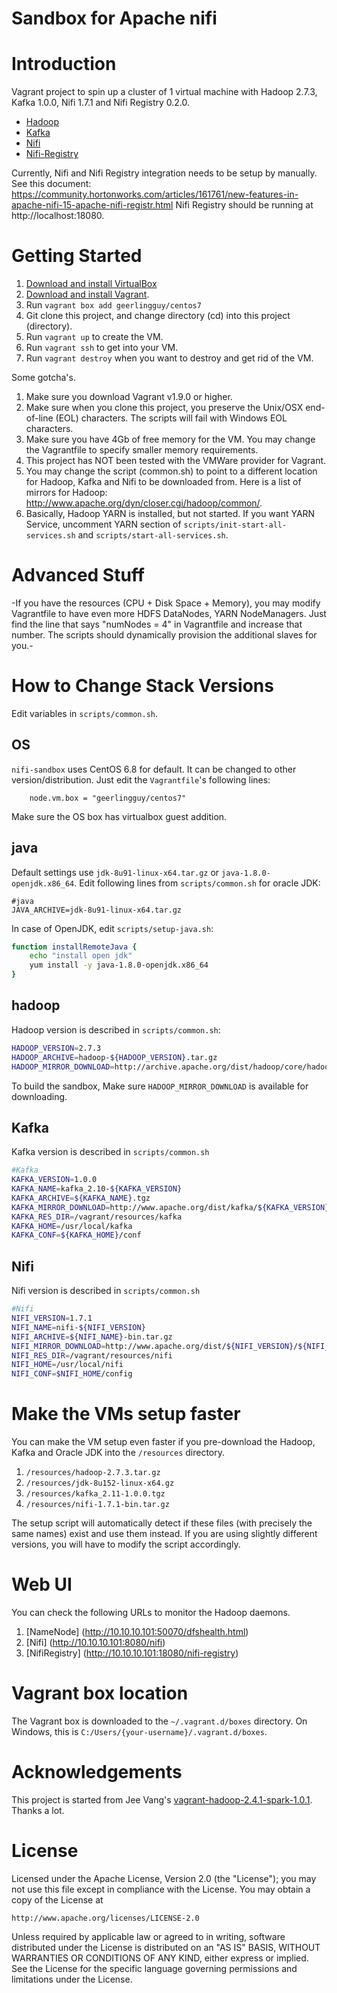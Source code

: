 Sandbox for Apache nifi
================================

# Introduction

Vagrant project to spin up a cluster of 1 virtual machine with Hadoop 2.7.3, Kafka 1.0.0, Nifi 1.7.1 and Nifi Registry 0.2.0.

* [Hadoop](http://hadoop.apache.org)
* [Kafka](http://kafka.apache.org)
* [Nifi](http://nifi.apache.org)
* [Nifi-Registry](http://nifi.apache.org/registry.html)

Currently, Nifi and Nifi Registry integration needs to be setup by manually. See this document: https://community.hortonworks.com/articles/161761/new-features-in-apache-nifi-15-apache-nifi-registr.html Nifi Registry should be running at http://localhost:18080.

# Getting Started

1. [Download and install VirtualBox](https://www.virtualbox.org/wiki/Downloads)
2. [Download and install Vagrant](http://www.vagrantup.com/downloads.html).
3. Run ```vagrant box add geerlingguy/centos7```
4. Git clone this project, and change directory (cd) into this project (directory).
5. Run ```vagrant up``` to create the VM.
6. Run ```vagrant ssh``` to get into your VM.
7. Run ```vagrant destroy``` when you want to destroy and get rid of the VM.

Some gotcha's.

1. Make sure you download Vagrant v1.9.0 or higher.
2. Make sure when you clone this project, you preserve the Unix/OSX end-of-line (EOL) characters. The scripts will fail with Windows EOL characters.
3. Make sure you have 4Gb of free memory for the VM. You may change the Vagrantfile to specify smaller memory requirements.
4. This project has NOT been tested with the VMWare provider for Vagrant.
5. You may change the script (common.sh) to point to a different location for Hadoop, Kafka and Nifi to be downloaded from. Here is a list of mirrors for Hadoop: http://www.apache.org/dyn/closer.cgi/hadoop/common/.
6. Basically, Hadoop YARN is installed, but not started. If you want YARN Service, uncomment YARN section of `scripts/init-start-all-services.sh` and `scripts/start-all-services.sh`.

# Advanced Stuff

-If you have the resources (CPU + Disk Space + Memory), you may modify Vagrantfile to have even more HDFS DataNodes, YARN NodeManagers. Just find the line that says "numNodes = 4" in Vagrantfile and increase that number. The scripts should dynamically provision the additional slaves for you.-

# How to Change Stack Versions

Edit variables in `scripts/common.sh`.

## OS

`nifi-sandbox` uses CentOS 6.8 for default. It can be changed to other version/distribution. Just edit the `Vagrantfile`'s following lines:

```
    node.vm.box = "geerlingguy/centos7"
```

Make sure the OS box has virtualbox guest addition.

## java

Default settings use `jdk-8u91-linux-x64.tar.gz` or `java-1.8.0-openjdk.x86_64`. Edit following lines from `scripts/common.sh` for oracle JDK:

```
#java
JAVA_ARCHIVE=jdk-8u91-linux-x64.tar.gz
```

In case of OpenJDK, edit `scripts/setup-java.sh`:

```bash
function installRemoteJava {
	echo "install open jdk"
	yum install -y java-1.8.0-openjdk.x86_64
}
```

## hadoop

Hadoop version is described in `scripts/common.sh`:

```bash
HADOOP_VERSION=2.7.3
HADOOP_ARCHIVE=hadoop-${HADOOP_VERSION}.tar.gz
HADOOP_MIRROR_DOWNLOAD=http://archive.apache.org/dist/hadoop/core/hadoop-${HADOOP_VERSION}/${HADOOP_ARCHIVE}
```

To build the sandbox, Make sure `HADOOP_MIRROR_DOWNLOAD` is available for downloading.

## Kafka

Kafka version is described in `scripts/common.sh`

```bash
#Kafka
KAFKA_VERSION=1.0.0
KAFKA_NAME=kafka_2.10-${KAFKA_VERSION}
KAFKA_ARCHIVE=${KAFKA_NAME}.tgz
KAFKA_MIRROR_DOWNLOAD=http://www.apache.org/dist/kafka/${KAFKA_VERSION}/${KAFKA_ARCHIVE}
KAFKA_RES_DIR=/vagrant/resources/kafka
KAFKA_HOME=/usr/local/kafka
KAFKA_CONF=${KAFKA_HOME}/conf
```

## Nifi

Nifi version is described in `scripts/common.sh`

```bash
#Nifi
NIFI_VERSION=1.7.1
NIFI_NAME=nifi-${NIFI_VERSION}
NIFI_ARCHIVE=${NIFI_NAME}-bin.tar.gz
NIFI_MIRROR_DOWNLOAD=http://www.apache.org/dist/${NIFI_VERSION}/${NIFI_ARCHIVE}
NIFI_RES_DIR=/vagrant/resources/nifi
NIFI_HOME=/usr/local/nifi
NIFI_CONF=$NIFI_HOME/config
```

# Make the VMs setup faster
You can make the VM setup even faster if you pre-download the Hadoop, Kafka and Oracle JDK into the `/resources` directory.

1. `/resources/hadoop-2.7.3.tar.gz`
3. `/resources/jdk-8u152-linux-x64.gz`
4. `/resources/kafka_2.11-1.0.0.tgz`
5. `/resources/nifi-1.7.1-bin.tar.gz`

The setup script will automatically detect if these files (with precisely the same names) exist and use them instead. If you are using slightly different versions, you will have to modify the script accordingly.

# Web UI
You can check the following URLs to monitor the Hadoop daemons.

1. [NameNode] (http://10.10.10.101:50070/dfshealth.html)
2. [Nifi] (http://10.10.10.101:8080/nifi)
3. [NifiRegistry] (http://10.10.10.101:18080/nifi-registry)

# Vagrant box location
The Vagrant box is downloaded to the `~/.vagrant.d/boxes` directory. On Windows, this is `C:/Users/{your-username}/.vagrant.d/boxes`.

# Acknowledgements

This project is started from Jee Vang's [vagrant-hadoop-2.4.1-spark-1.0.1](https://github.com/vangj/vagrant-hadoop-2.4.1-spark-1.0.1). Thanks a lot.

# License
Licensed under the Apache License, Version 2.0 (the "License");
you may not use this file except in compliance with the License.
You may obtain a copy of the License at

    http://www.apache.org/licenses/LICENSE-2.0

Unless required by applicable law or agreed to in writing, software
distributed under the License is distributed on an "AS IS" BASIS,
WITHOUT WARRANTIES OR CONDITIONS OF ANY KIND, either express or implied.
See the License for the specific language governing permissions and
limitations under the License.
